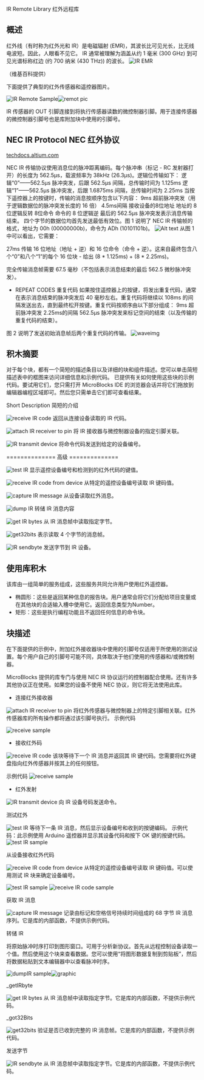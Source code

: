 IR Remote Library 红外远程库

## 概述
红外线（有时称为红外光和 IR）是电磁辐射 (EMR)，其波长比可见光长，比无线电波短。因此，人眼看不见它。 IR 通常被理解为涵盖从约 1 毫米 (300 GHz) 到可见光谱标称红边 (约 700 纳米 (430 THz)) 的波长。
![IR EMR](assets/image-8.png)

（维基百科提供）

下面提供了典型的红外传感器和遥控器图片。

![IR Remote Sample](assets/image-9.png)![remot pic](assets/image-27.png)


IR 传感器的 OUT 引脚连接到将执行传感器读数的微控制器引脚。用于连接传感器的微控制器引脚号也是库附加块中使用的引脚号。

## NEC IR Protocol  NEC 红外协议
[techdocs.altium.com](http://techdocs.altium.com/)

NEC IR 传输协议使用消息位的脉冲距离编码。每个脉冲串（标记 - RC 发射器打开）的长度为 562.5μs，载波频率为 38kHz (26.3μs)。逻辑位传输如下：
逻辑“0”——562.5μs 脉冲突发，后跟 562.5μs 间隔，总传输时间为 1.125ms
逻辑“1”——562.5μs 脉冲突发，后跟 1.6875ms 间隔，总传输时间为 2.25ms
当按下遥控器上的按键时，传输的消息按顺序包含以下内容：
9ms 超前脉冲突发（用于逻辑数据位的脉冲突发长度的 16 倍）
4.5ms间隔
接收设备的8位地址
地址的 8 位逻辑反转
8位命令
命令的 8 位逻辑逆
最后的 562.5μs 脉冲突发表示消息传输结束。
四个字节的数据位均首先发送最低有效位。图 1 说明了 NEC IR 传输帧的格式，地址为 00h (00000000b)，命令为 ADh (10101101b)。
![Alt text](assets/image-10.png)
从图 1 中可以看出，它需要：

27ms 传输 16 位地址（地址 + 逆）和 16 位命令（命令 + 逆）。这来自最终包含八个“0”和八个“1”的每个 16 位块 - 给出 (8 * 1.125ms) + (8 * 2.25ms)。

完全传输消息帧需要 67.5 毫秒（不包括表示消息结束的最后 562.5 微秒脉冲突发）。


* REPEAT CODES 重复代码 
如果按住遥控器上的按键，将发出重复代码，通常在表示消息结束的脉冲突发后 40 毫秒左右。重复代码将继续以 108ms 的间隔发送出去，直到最终松开按键。重复代码按顺序由以下部分组成：
9ms 超前脉冲突发
2.25ms的间隔
562.5μs 脉冲突发来标记空间的结束（以及传输的重复代码的结束）。

图 2 说明了发送初始消息帧后两个重复代码的传输。
![waveimg](assets/image-11.png)

## 积木摘要
对于每个块，都有一个简短的描述条目以及详细的块和组件描述。您可以单击简短描述表中的框图来访问详细信息和示例代码。
已提供有关如何使用这些块的示例代码。要试用它们，您只需打开 MicroBlocks IDE 的浏览器会话并将它们拖放到编辑器编程区域即可。然后您只需单击它们即可查看结果。

Short Description 简短的介绍

![receive IR code](assets/image-12.png)
返回从连接设备读取的 IR 代码。

![attach IR receiver to pin](assets/image-13.png)
将 IR 接收器与微控制器设备的指定引脚关联。

![IR transmit device](assets/image-14.png)
将命令代码发送到给定的设备编号。

============== 高级 ==============

![test IR](assets/image-15.png)
显示遥控设备编号和检测到的红外代码的键值。

![receive IR code from device](assets/image-16.png)
从特定的遥控设备编号读取 IR 键码值。

![capture IR message](assets/image-17.png)
从设备读取红外消息。

![dump IR](assets/image-18.png)
转储 IR 消息内容

![get IR bytes](assets/image-19.png)
从 IR 消息帧中读取指定字节。

![get32bits](assets/image-26.png)
表示读取 4 个字节的消息帧。

![IR sendbyte](assets/image-20.png)
发送字节到 IR 设备。

## 使用库积木
该库由一组简单的服务组成，这些服务共同允许用户使用红外遥控器。
- 椭圆形：这些是返回某种信息的报告块。用户通常会将它们分配给项目变量或在其他块的合适输入槽中使用它。返回信息类型为Number。
- 矩形：这些是执行编程功能且不返回任何信息的命令块。

## 块描述
在下面提供的示例中，附加红外接收器块中使用的引脚号仅适用于所使用的测试设置。每个用户自己的引脚号可能不同，具体取决于他们使用的传感器和/或微控制器。

MicroBlocks 提供的库专门与使用 NEC IR 协议运行的控制器配合使用。还有许多其他协议正在使用。如果您的设备不使用 NEC 协议，则它将无法使用此库。

* 连接红外接收器 

![attach IR receiver to pin](assets/image-13.png)
将红外传感器与微控制器上的特定引脚相关联。红外传感器库的所有操作都将通过该引脚号执行。
示例代码

![receive sample](assets/image-21.png)

* 接收红外码

![receive IR code](assets/image-12.png)
该块等待下一个 IR 消息并返回其 IR 键代码。您需要将红外键盘指向红外传感器并按其上的任何按钮。

示例代码
![receive sample](assets/image-21.png)

* 红外发射

![IR transmit device](assets/image-14.png)
向 IR 设备号码发送命令。

测试红外

![test IR](assets/image-15.png)
等待下一条 IR 消息，然后显示设备编号和收到的按键编码。
示例代码：此示例使用 Arduino 遥控器并显示其设备代码和按下 OK 键的按键代码。
![test IR sample](assets/image-22.png)

从设备接收红外代码

![receive IR code from device](assets/image-16.png)
从特定的遥控设备编号读取 IR 键码值。可以使用测试 IR 块来确定设备编号。

![test IR sample](assets/image-22.png)
![receive IR code sample](assets/image-23.png)


获取 IR 消息

![capture IR message](assets/image-17.png)
记录由标记和空格信号持续时间组成的 68 字节 IR 消息序列。它是库的内部函数，不提供示例代码。

转储 IR

将原始脉冲时序打印到图形窗口。可用于分析新协议。首先从远程控制设备读取一个值。然后使用这个块来查看数据。您可以使用“将图形数据复制到剪贴板”，然后将数据粘贴到文本编辑器中以查看脉冲时序。

![dumpIR sample](assets/image-24.png)![graphic](assets/image-25.png)

_getIRbyte

![get IR bytes](assets/image-19.png)
从 IR 消息帧中读取指定字节。它是库的内部函数，不提供示例代码。

_got32Bits

![get32bits](assets/image-26.png)
验证是否已收到完整的 IR 消息帧。它是库的内部函数，不提供示例代码。

发送字节

![IR sendbyte](assets/image-20.png)
从 IR 消息帧中读取指定字节。它是库的内部函数，不提供示例代码。


